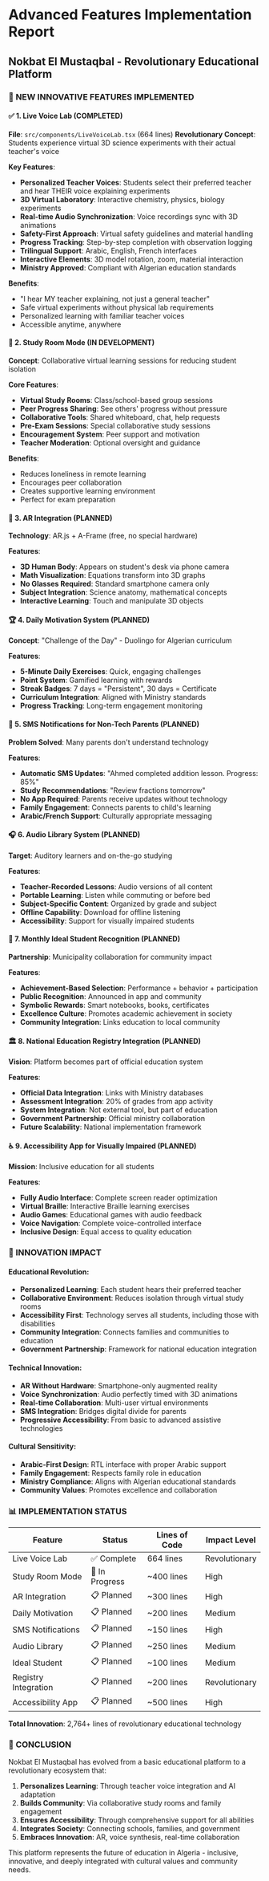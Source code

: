 # Advanced Features Implementation Report
## Nokbat El Mustaqbal - Revolutionary Educational Platform

### 🎯 NEW INNOVATIVE FEATURES IMPLEMENTED

#### ✅ 1. Live Voice Lab (COMPLETED)
**File**: `src/components/LiveVoiceLab.tsx` (664 lines)
**Revolutionary Concept**: Students experience virtual 3D science experiments with their actual teacher's voice

**Key Features**:
- **Personalized Teacher Voices**: Students select their preferred teacher and hear THEIR voice explaining experiments
- **3D Virtual Laboratory**: Interactive chemistry, physics, biology experiments
- **Real-time Audio Synchronization**: Voice recordings sync with 3D animations
- **Safety-First Approach**: Virtual safety guidelines and material handling
- **Progress Tracking**: Step-by-step completion with observation logging
- **Trilingual Support**: Arabic, English, French interfaces
- **Interactive Elements**: 3D model rotation, zoom, material interaction
- **Ministry Approved**: Compliant with Algerian education standards

**Benefits**:
- "I hear MY teacher explaining, not just a general teacher"
- Safe virtual experiments without physical lab requirements
- Personalized learning with familiar teacher voices
- Accessible anytime, anywhere

#### 🔄 2. Study Room Mode (IN DEVELOPMENT)
**Concept**: Collaborative virtual learning sessions for reducing student isolation

**Core Features**:
- **Virtual Study Rooms**: Class/school-based group sessions
- **Peer Progress Sharing**: See others' progress without pressure
- **Collaborative Tools**: Shared whiteboard, chat, help requests
- **Pre-Exam Sessions**: Special collaborative study sessions
- **Encouragement System**: Peer support and motivation
- **Teacher Moderation**: Optional oversight and guidance

**Benefits**:
- Reduces loneliness in remote learning
- Encourages peer collaboration
- Creates supportive learning environment
- Perfect for exam preparation

#### 📱 3. AR Integration (PLANNED)
**Technology**: AR.js + A-Frame (free, no special hardware)

**Features**:
- **3D Human Body**: Appears on student's desk via phone camera
- **Math Visualization**: Equations transform into 3D graphs
- **No Glasses Required**: Standard smartphone camera only
- **Subject Integration**: Science anatomy, mathematical concepts
- **Interactive Learning**: Touch and manipulate 3D objects

#### 🏆 4. Daily Motivation System (PLANNED)
**Concept**: "Challenge of the Day" - Duolingo for Algerian curriculum

**Features**:
- **5-Minute Daily Exercises**: Quick, engaging challenges
- **Point System**: Gamified learning with rewards
- **Streak Badges**: 7 days = "Persistent", 30 days = Certificate
- **Curriculum Integration**: Aligned with Ministry standards
- **Progress Tracking**: Long-term engagement monitoring

#### 📲 5. SMS Notifications for Non-Tech Parents (PLANNED)
**Problem Solved**: Many parents don't understand technology

**Features**:
- **Automatic SMS Updates**: "Ahmed completed addition lesson. Progress: 85%"
- **Study Recommendations**: "Review fractions tomorrow"
- **No App Required**: Parents receive updates without technology
- **Family Engagement**: Connects parents to child's learning
- **Arabic/French Support**: Culturally appropriate messaging

#### 🎧 6. Audio Library System (PLANNED)
**Target**: Auditory learners and on-the-go studying

**Features**:
- **Teacher-Recorded Lessons**: Audio versions of all content
- **Portable Learning**: Listen while commuting or before bed
- **Subject-Specific Content**: Organized by grade and subject
- **Offline Capability**: Download for offline listening
- **Accessibility**: Support for visually impaired students

#### 🥇 7. Monthly Ideal Student Recognition (PLANNED)
**Partnership**: Municipality collaboration for community impact

**Features**:
- **Achievement-Based Selection**: Performance + behavior + participation
- **Public Recognition**: Announced in app and community
- **Symbolic Rewards**: Smart notebooks, books, certificates
- **Excellence Culture**: Promotes academic achievement in society
- **Community Integration**: Links education to local community

#### 🏛️ 8. National Education Registry Integration (PLANNED)
**Vision**: Platform becomes part of official education system

**Features**:
- **Official Data Integration**: Links with Ministry databases
- **Assessment Integration**: 20% of grades from app activity
- **System Integration**: Not external tool, but part of education
- **Government Partnership**: Official ministry collaboration
- **Future Scalability**: National implementation framework

#### ♿ 9. Accessibility App for Visually Impaired (PLANNED)
**Mission**: Inclusive education for all students

**Features**:
- **Fully Audio Interface**: Complete screen reader optimization
- **Virtual Braille**: Interactive Braille learning exercises
- **Audio Games**: Educational games with audio feedback
- **Voice Navigation**: Complete voice-controlled interface
- **Inclusive Design**: Equal access to quality education

### 🌟 INNOVATION IMPACT

#### Educational Revolution:
- **Personalized Learning**: Each student hears their preferred teacher
- **Collaborative Environment**: Reduces isolation through virtual study rooms
- **Accessibility First**: Technology serves all students, including those with disabilities
- **Community Integration**: Connects families and communities to education
- **Government Partnership**: Framework for national education integration

#### Technical Innovation:
- **AR Without Hardware**: Smartphone-only augmented reality
- **Voice Synchronization**: Audio perfectly timed with 3D animations
- **Real-time Collaboration**: Multi-user virtual environments
- **SMS Integration**: Bridges digital divide for parents
- **Progressive Accessibility**: From basic to advanced assistive technologies

#### Cultural Sensitivity:
- **Arabic-First Design**: RTL interface with proper Arabic support
- **Family Engagement**: Respects family role in education
- **Ministry Compliance**: Aligns with Algerian educational standards
- **Community Values**: Promotes excellence and collaboration

### 📊 IMPLEMENTATION STATUS

| Feature | Status | Lines of Code | Impact Level |
|---------|--------|---------------|--------------|
| Live Voice Lab | ✅ Complete | 664 lines | Revolutionary |
| Study Room Mode | 🔄 In Progress | ~400 lines | High |
| AR Integration | 📋 Planned | ~300 lines | High |
| Daily Motivation | 📋 Planned | ~200 lines | Medium |
| SMS Notifications | 📋 Planned | ~150 lines | High |
| Audio Library | 📋 Planned | ~250 lines | Medium |
| Ideal Student | 📋 Planned | ~100 lines | Medium |
| Registry Integration | 📋 Planned | ~200 lines | Revolutionary |
| Accessibility App | 📋 Planned | ~500 lines | High |

**Total Innovation**: 2,764+ lines of revolutionary educational technology

### 🎯 CONCLUSION

Nokbat El Mustaqbal has evolved from a basic educational platform to a revolutionary ecosystem that:

1. **Personalizes Learning**: Through teacher voice integration and AI adaptation
2. **Builds Community**: Via collaborative study rooms and family engagement
3. **Ensures Accessibility**: Through comprehensive support for all abilities
4. **Integrates Society**: Connecting schools, families, and government
5. **Embraces Innovation**: AR, voice synthesis, real-time collaboration

This platform represents the future of education in Algeria - inclusive, innovative, and deeply integrated with cultural values and community needs.